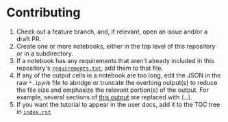 # Contributing

1. Check out a feature branch, and, if relevant, open an issue and/or a draft PR.
1. Create one or more notebooks, either in the top level of this repository or in a subdirectory.
1. If a notebook has any requirements that aren't already included in this repository's [`requirements.txt`](./requirements.txt), add them to that file.
1. If any of the output cells in a notebook are too long, edit the JSON in the raw `*.ipynb` file to abridge or truncate the overlong output(s) to reduce the file size and emphasize the relevant portion(s) of the output. For example, several sections of [this output](https://github.com/FCP-INDI/C-PAC_tutorials/blob/ba88d7b91513bfba0d67eeae51fdaba29f84bb10/observed_usage.ipynb?short_path=b38a683#L24-L60) are replaced with `[…]`.
1. If you want the tutorial to appear in the user docs, add it to the TOC tree in [`index.rst`](./index.rst)

